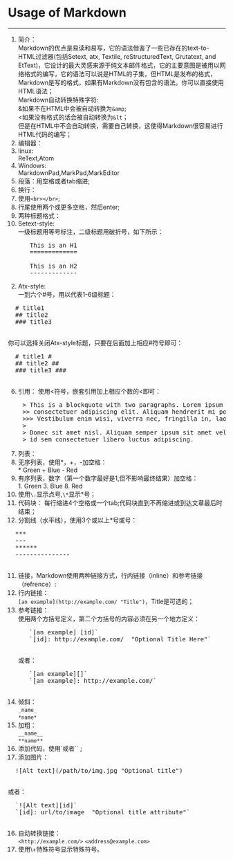 # Usage of Markdown
---
1. 简介：  
  Markdown的优点是易读和易写，它的语法借鉴了一些已存在的text-to-HTML过滤器(包括Setext, atx, Textile, reStructuredText, Grutatext, and EtText)，它设计的最大灵感来源于纯文本邮件格式，它的主要意图是被用以网络格式的编写，它的语法可以说是HTML的子集，但HTML是发布的格式，Markdown是写的格式，如果有Markdown没有包含的语法。你可以直接使用HTML语法；  
  Markdown自动转换特殊字符:  
    &如果不在HTML中会被自动转换为`&amp`;  
    <如果没有格式的话会被自动转换为`&lt`；  
  但是在HTML中不会自动转换，需要自己转换，这使得Markdown很容易进行HTML代码的编写；
2. 编辑器：  
  1. linux:  
      ReText,Atom  
  2. Windows:  
      MarkdownPad,MarkPad,MarkEditor
3. 段落：用空格或者tab缩进;
4. 换行：  
  1. 使用`<br></br>`;  
  2. 行尾使用两个或更多空格，然后enter;
5. 两种标题格式：  
  1. Setext-style:  
    一级标题用等号标注，二级标题用破折号，如下所示：  
<pre>
      This is an H1  
      =============  

      This is an H2  
      -------------  
</pre>  
  2. Atx-style:  
  一到六个#号，用以代表1-6级标题：  
  <pre>
  # title1
  ## title2
  ### title3
  </pre>
  你可以选择关闭Atx-style标题，只要在后面加上相应#符号即可：  
  <pre>
  # title1 #
  ## title2 ##
  ### title3 ###
  </pre>
6. 引用： 使用<符号，嵌套引用加上相应个数的<即可：  
<pre>
    > This is a blockquote with two paragraphs. Lorem ipsum dolor sit amet,
    >> consectetuer adipiscing elit. Aliquam hendrerit mi posuere lectus.
    >>> Vestibulum enim wisi, viverra nec, fringilla in, laoreet vitae, risus.
    >
    > Donec sit amet nisl. Aliquam semper ipsum sit amet velit. Suspendisse
    > id sem consectetuer libero luctus adipiscing.
</pre>
7. 列表：  
  1. 无序列表，使用*，+，-加空格：  
    * Green
    + Blue
    - Red
  2. 有序列表，数字（第一个数字最好是1,但不影响最终结果）加空格：  
    1. Green
    3. Blue
    8. Red
8. 使用`\.`显示点号,`\*`显示*号；
9. 代码块： 每行缩进4个空格或一个tab;代码块直到不再缩进或到达文章最后时结束；
10. 分割线（水平线），使用3个或以上*号或号：  
  <pre>
  ***
  ---
  ******
  ---------------
  </pre>
11. 链接，Markdown使用两种链接方式，行内链接（inline）和参考链接（refrence）:  
  1. 行内链接：  
      `[an example](http://example.com/ "Title")`，Title是可选的；
  2. 参考链接：  
      使用两个方括号定义，第二个方括号的内容必须在另一个地方定义：  
      <pre>
        `[an example] [id]`             
        `[id]: http://example.com/  "Optional Title Here"`
      </pre>
      或者：  
      <pre>
        `[an example][]`
        `[an example]: http://example.com/`
      </pre>
12. 倾斜：  
    `_name_`  
    `*name*`
13. 加粗：  
    `__name__`  
    `**name**`
14. 添加代码，使用\`或者\`\` ;  
15. 添加图片：  
  <pre>
  ![Alt text](/path/to/img.jpg "Optional title")
  </pre>
  或者：  
  <pre>
  `![Alt text][id]`
  `[id]: url/to/image  "Optional title attribute"`
  </pre>
16. 自动转换链接：  
  `<http://example.com/>`
  `<address@example.com>`
17. 使用\\+特殊符号显示特殊符号。
